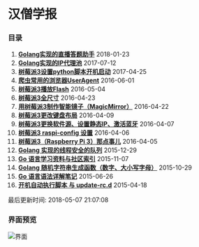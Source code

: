 # 汉僧学报

### 目录

1. **[Golang实现的直播答题助手](http://yupae.cn/2018/01/23/answer.html)** 2018-01-23
2. **[Golang实现的IP代理池](http://yupae.cn/2017/07/12/goproxypool.html)** 2017-07-12
3. **[树莓派3设置python脚本开机启动](http://yupae.cn/2017/04/25/raspistartup.html)** 2017-04-25
4. **[爬虫常用的浏览器UserAgent](http://yupae.cn/2016/06/01/useragent.html)** 2016-06-01
5. **[树莓派3播放Flash](http://yupae.cn/2016/05/04/raspi-flash.html)** 2016-05-04
6. **[树莓派3全尺寸](http://yupae.cn/2016/04/23/raspi-size.html)** 2016-04-23
7. **[用树莓派3制作智能镜子（MagicMirror）](http://yupae.cn/2016/04/22/magicmirror.html)** 2016-04-22
8. **[树莓派3更改键盘布局](http://yupae.cn/2016/04/09/raspberrypi4.html)** 2016-04-09
9. **[树莓派3更换软件源、设置静态IP、激活蓝牙](http://yupae.cn/2016/04/07/raspberrypi3.html)** 2016-04-07
10. **[树莓派3 raspi-config 设置](http://yupae.cn/2016/04/06/raspberrypi2.html)** 2016-04-06
11. **[树莓派3（Raspberry Pi 3）那点事儿](http://yupae.cn/2016/04/05/raspberrypi1.html)** 2016-04-05
12. **[Golang 实现的线程安全的队列](http://yupae.cn/2015/12/29/goquery.html)** 2015-12-29
13. **[Go 语言学习资料与社区索引](http://yupae.cn/2015/11/07/reference.html)** 2015-11-07
14. **[Golang 随机字符串生成函数（数字、大小写字母）](http://yupae.cn/2015/10/29/rand.html)** 2015-10-29
15. **[Go 语言语法详解笔记](http://yupae.cn/2015/06/26/gogrammar.html)** 2015-06-26
16. **[开机自动执行脚本 与 update-rc.d](http://yupae.cn/2015/04/18/linuxstart.html)** 2015-04-18

最后更新时间: 2018-05-07 21:07:08

### 界面预览

![界面](http://yupae.cn/images/screen.jpg)

